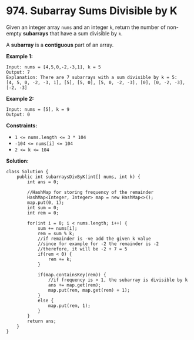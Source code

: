 # 974. Subarray Sums Divisible by K

Given an integer array `nums` and an integer `k`, return the number of non-empty **subarrays** that have a sum divisible by `k`.

A **subarray** is a **contiguous** part of an array.

 
**Example 1:**
```
Input: nums = [4,5,0,-2,-3,1], k = 5
Output: 7
Explanation: There are 7 subarrays with a sum divisible by k = 5:
[4, 5, 0, -2, -3, 1], [5], [5, 0], [5, 0, -2, -3], [0], [0, -2, -3], [-2, -3]
```
**Example 2:**
```
Input: nums = [5], k = 9
Output: 0
```

**Constraints:**

* `1 <= nums.length <= 3 * 104`
* `-104 <= nums[i] <= 104`
* `2 <= k <= 104`

**Solution:** 
```
class Solution {
    public int subarraysDivByK(int[] nums, int k) {
        int ans = 0;

        //HashMap for storing frequency of the remainder
        HashMap<Integer, Integer> map = new HashMap<>();
        map.put(0, 1);
        int sum = 0;
        int rem = 0;

        for(int i = 0; i < nums.length; i++) {
            sum += nums[i];
            rem = sum % k;
            //if remainder is -ve add the given k value
            //since for example for -2 the remainder is -2
            //therefore, it will be -2 + 7 = 5
            if(rem < 0) {
                rem += k;
            }

            if(map.containsKey(rem)) {
                //if frequency is > 1, the subarray is divisible by k
                ans += map.get(rem);
                map.put(rem, map.get(rem) + 1);
            }
            else {
                map.put(rem, 1);
            }
        }
        return ans;
    }
}
```
